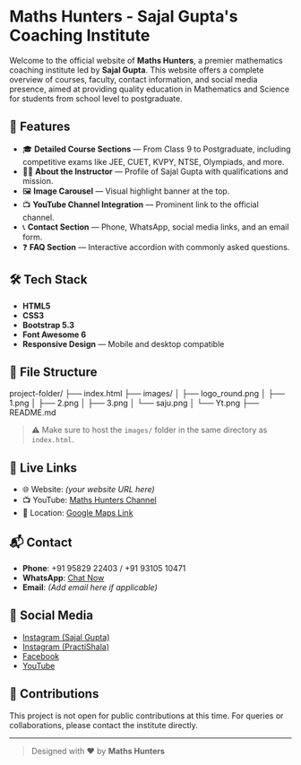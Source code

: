 # Maths Hunters - Sajal Gupta's Coaching Institute

Welcome to the official website of **Maths Hunters**, a premier mathematics coaching institute led by **Sajal Gupta**. This website offers a complete overview of courses, faculty, contact information, and social media presence, aimed at providing quality education in Mathematics and Science for students from school level to postgraduate.

## 🚀 Features

- 🎓 **Detailed Course Sections** — From Class 9 to Postgraduate, including competitive exams like JEE, CUET, KVPY, NTSE, Olympiads, and more.
- 👨‍🏫 **About the Instructor** — Profile of Sajal Gupta with qualifications and mission.
- 🖼️ **Image Carousel** — Visual highlight banner at the top.
- 📺 **YouTube Channel Integration** — Prominent link to the official channel.
- 📞 **Contact Section** — Phone, WhatsApp, social media links, and an email form.
- ❓ **FAQ Section** — Interactive accordion with commonly asked questions.

## 🛠️ Tech Stack

- **HTML5**
- **CSS3**
- **Bootstrap 5.3**
- **Font Awesome 6**
- **Responsive Design** — Mobile and desktop compatible

## 📂 File Structure

project-folder/
├── index.html
├── images/
│ ├── logo_round.png
│ ├── 1.png
│ ├── 2.png
│ ├── 3.png
│ └── saju.png
│ └── Yt.png
├── README.md


> ⚠️ Make sure to host the `images/` folder in the same directory as `index.html`.

## 🔗 Live Links

- 🌐 Website: _(your website URL here)_
- 📺 YouTube: [Maths Hunters Channel](https://www.youtube.com/@mathshunters)
- 📍 Location: [Google Maps Link](https://maps.app.goo.gl/9DfgDZarFZJDAwKW6)

## 📬 Contact

- **Phone**: +91 95829 22403 / +91 93105 10471  
- **WhatsApp**: [Chat Now](https://wa.link/2ca0mk)  
- **Email**: _(Add email here if applicable)_

## 📌 Social Media

- [Instagram (Sajal Gupta)](https://www.instagram.com/sajal.gupta063/)
- [Instagram (PractiShala)](https://www.instagram.com/practishala/)
- [Facebook](https://www.facebook.com/profile.php?id=100010100972295)
- [YouTube](https://www.youtube.com/@mathshunters)

## 🤝 Contributions

This project is not open for public contributions at this time. For queries or collaborations, please contact the institute directly.

---

> Designed with ❤️ by **Maths Hunters**
